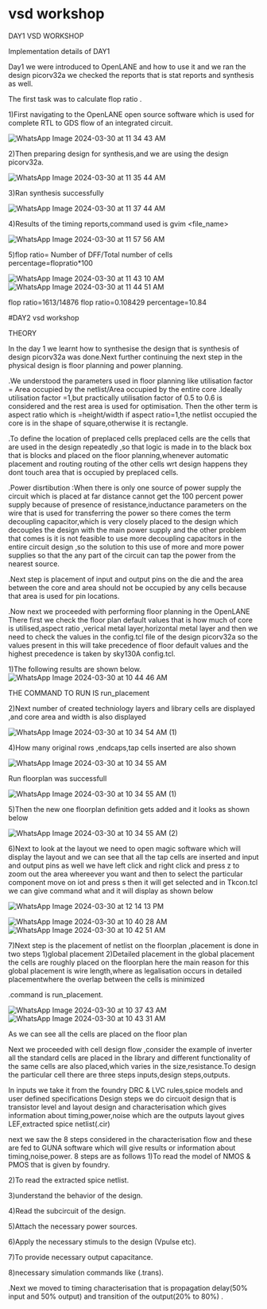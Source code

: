 # vsd  workshop
DAY1 VSD WORKSHOP


Implementation details of DAY1


Day1 we were introduced to OpenLANE and how to use it and we ran the design picorv32a we checked the reports that is stat reports and synthesis as well.

The first task was to calculate flop ratio .

1)First navigating to the OpenLANE open source software which is used for complete RTL to GDS flow of an integrated circuit.

![WhatsApp Image 2024-03-30 at 11 34 43 AM](https://github.com/HarikaVeluru/VSD-workshop/assets/165346462/59b818f7-ad0e-4bcb-9910-6921934eb1a3)


2)Then preparing design for synthesis,and we are using the design picorv32a.

![WhatsApp Image 2024-03-30 at 11 35 44 AM](https://github.com/HarikaVeluru/VSD-workshop/assets/165346462/5fcfb131-ccc5-4786-ad9b-edcdcc11347d)


3)Ran synthesis successfully

![WhatsApp Image 2024-03-30 at 11 37 44 AM](https://github.com/HarikaVeluru/VSD-workshop/assets/165346462/949cb11c-c5df-4db9-844d-524ea806f1e5)


4)Results of the timing reports,command used is gvim <file_name>

![WhatsApp Image 2024-03-30 at 11 57 56 AM](https://github.com/HarikaVeluru/VSD-workshop/assets/165346462/c091a56a-5e9d-4cd0-bbac-e4e004a0404b)



5)flop ratio= Number of DFF/Total number of cells
percentage=flopratio*100

![WhatsApp Image 2024-03-30 at 11 43 10 AM](https://github.com/HarikaVeluru/VSD-workshop/assets/165346462/4ca9cd14-3caa-4bdc-9159-ab511955f3b5)
![WhatsApp Image 2024-03-30 at 11 44 51 AM](https://github.com/HarikaVeluru/VSD-workshop/assets/165346462/06fdb093-316b-4842-ad47-bb92c68ad75a)


flop ratio=1613/14876
flop ratio=0.108429
percentage=10.84

















#DAY2 vsd workshop

THEORY

In the day 1 we learnt how to synthesise the design that is synthesis of  design  picorv32a was done.Next further continuing the next step in the physical design is floor planning and power planning.

.We understood the parameters used in floor planning like utilisation factor = Area occupied by the netlist/Area occupied by the entire core .Ideally utilisation factor =1,but practically utilisation factor of 0.5 to 0.6 is considered and the rest area is used for optimisation.
Then the other term is aspect ratio which is =height/width
if aspect ratio=1,the netlist occupied the core is in the shape of square,otherwise it is rectangle.

.To define the location of preplaced cells 
preplaced cells are the cells that are used in the design repeatedly ,so that logic is made in to the black box that is blocks and placed on the floor planning,whenever automatic placement and routing routing of the other cells wrt design happens they dont touch area that is occupied by preplaced cells.

.Power disrtibution :When there is only one source of power supply the circuit which is placed at far distance cannot get the 100 percent power supply because of presence of resistance,inductance parameters on the wire that is used for transferring the power so there comes the term decoupling capacitor,which is very closely placed to the design which decouples the design with the main power supply and the other problem that comes is it is not feasible to use more decoupling capacitors in the entire circuit design ,so the solution to this use of more and more power supplies so that the any part of the circuit can tap the power from the nearest source.

.Next step is placement of input and output pins on the die and the area between the core and area should not be occupied by any cells because that area is used for pin locations.

.Now next we proceeded with performing floor planning in the OpenLANE 
There first we check the floor plan default values  that is how much of core is utilised,aspect ratio ,verical metal layer,horizontal metal layer and then we need to check the values in the config.tcl file of the design picorv32a so the values present in this will take precedence of floor default values and the highest precedence is taken by sky130A config.tcl.

1)The following results are shown below.
![WhatsApp Image 2024-03-30 at 10 44 46 AM](https://github.com/HarikaVeluru/VSD-workshop/assets/165346462/cd831bc7-19e1-44a2-843b-ff5fcc45f0a4)



THE COMMAND TO RUN IS run_placement

2)Next number of created techniology layers and library cells are displayed ,and core area and width is also displayed

![WhatsApp Image 2024-03-30 at 10 34 54 AM (1)](https://github.com/HarikaVeluru/VSD-workshop/assets/165346462/d32b58a6-a9c1-46ce-9b5e-ef98ee05fe82)


4)How many original rows ,endcaps,tap cells inserted are also shown 

![WhatsApp Image 2024-03-30 at 10 34 55 AM](https://github.com/HarikaVeluru/VSD-workshop/assets/165346462/2046e503-2b8f-47bf-b557-1a3b16b274bc)


Run floorplan was successfull

![WhatsApp Image 2024-03-30 at 10 34 55 AM (1)](https://github.com/HarikaVeluru/VSD-workshop/assets/165346462/a6f52add-3d40-426e-9c23-77e7b0c4d6c5)


5)Then the new one floorplan definition gets added and it looks as shown below

![WhatsApp Image 2024-03-30 at 10 34 55 AM (2)](https://github.com/HarikaVeluru/VSD-workshop/assets/165346462/4ec94ccd-0732-4a66-8d88-924add4c2d69)



6)Next to look at the layout we need to open magic software which will display the layout and we can see that all the tap cells are inserted and input and output pins as well we have left click and right click and press z to zoom out the area whereever you want and then to select the particular component move on iot and press s then it will get selected and in Tkcon.tcl we can give command what and it will display as shown below

![WhatsApp Image 2024-03-30 at 12 14 13 PM](https://github.com/HarikaVeluru/VSD-workshop/assets/165346462/511fe6f6-1dc0-4eb6-806a-5e723639e785)

![WhatsApp Image 2024-03-30 at 10 40 28 AM](https://github.com/HarikaVeluru/VSD-workshop/assets/165346462/5dbfe665-e15a-40e6-ac44-fa99e05048be)
![WhatsApp Image 2024-03-30 at 10 42 51 AM](https://github.com/HarikaVeluru/VSD-workshop/assets/165346462/28aa237c-b585-4a55-bc84-ca52be950279)


7)Next step is the placement of netlist on the floorplan ,placement is done in two steps  1)global placement 2)Detailed placement
in the global placement the cells are roughly placed on the floorplan here the main reason for this global placement is wire length,where as legalisation occurs in detailed placementwhere the overlap between the cells is minimized 

.command is run_placement.

![WhatsApp Image 2024-03-30 at 10 37 43 AM](https://github.com/HarikaVeluru/VSD-workshop/assets/165346462/cfb1279c-1b06-4254-92ec-7e0fd7f6abb9)
![WhatsApp Image 2024-03-30 at 10 43 31 AM](https://github.com/HarikaVeluru/VSD-workshop/assets/165346462/2ec1d2e5-d074-47da-82ad-d6522d59e900)




As we can see all the cells are placed on the floor plan 

Next we proceeded with cell design flow ,consider the example of inverter all the standard cells are placed in the library and different functionality of the same cells are also placed,which varies in the size,resistance.To design the particular cell there are three steps inputs,design steps,outputs.

In inputs we take it from the foundry DRC & LVC rules,spice models and user defined specifications
Design steps we do circuoit design that is transistor level and layout design and characterisation which gives information about timing,power,noise which are the outputs
layout gives LEF,extracted spice netlist(.cir)

next we saw the 8 steps  considered in the characterisation flow and these are fed to GUNA software which will give results or information about timing,noise,power.
8 steps are as follows 
1)To read the model of NMOS & PMOS that is given by foundry.

2)To read the extracted spice netlist.

3)understand the behavior of the design.

4)Read the subcircuit of the design.

5)Attach the necessary power sources.

6)Apply the necessary stimuls to the design (Vpulse etc).

7)To provide necessary output capacitance.

8)necessary simulation commands like (.trans).

.Next we moved to timing characterisation that is propagation delay(50% input and 50% output) and transition of the output(20% to 80%) .








